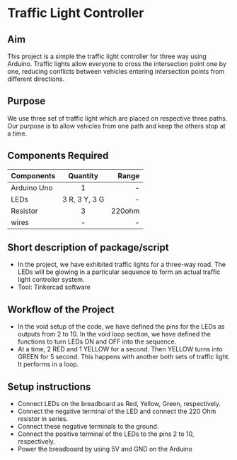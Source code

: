 # Traffic Light Controller


## Aim

This project is a simple the traffic light controller for three way using Arduino. Traffic lights allow everyone to cross the intersection point one by one, reducing conflicts between vehicles entering intersection points from different directions. 


## Purpose

We use three set of traffic light which are placed on respective three paths. Our purpose is to allow vehicles from one path and keep the others stop at a time. 


## Components Required

| Components  |      Quantity |  Range|
|----------   |:-------------:|------:|
| Arduino Uno |  1            |   -   |
| LEDs        |3 R, 3 Y, 3 G  |   -   |
| Resistor    |     3         |220ohm |
|wires        | -             | -     |


## Short description of package/script

- In the project, we have exhibited traffic lights for a three-way road. The LEDs will be glowing in a particular sequence to form an actual traffic light controller system.
- Tool: Tinkercad software

## Workflow of the Project

- In the void setup of the code, we have defined the pins for the LEDs as outputs from 2 to 10. In the void loop section, we have defined the functions to turn LEDs ON and OFF into the sequence.
- At a time, 2 RED and 1 YELLOW for a second. Then YELLOW turns into GREEN for 5 second. This happens with another both sets of traffic light. It performs in a loop.


## Setup instructions

- Connect LEDs on the breadboard as Red, Yellow, Green, respectively.
- Connect the negative terminal of the LED and connect the 220 Ohm resistor in series.
- Connect these negative terminals to the ground.
- Connect the positive terminal of the LEDs to the pins 2 to 10, respectively.
- Power the breadboard by using 5V and GND on the Arduino
